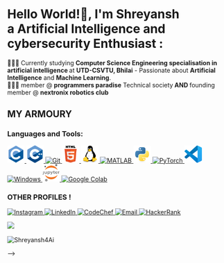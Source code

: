 <!-- <img src="banner_github.png" alt="GitHub Banner" width="100%" /> -->
<h1> Hello World!👋, I'm Shreyansh <br> a Artificial Intelligence and cybersecurity Enthusiast  : </h1>
<p>👨🏼‍🎓 Currently studying <strong>Computer Science Engineering specialisation in artificial intelligence </strong> at <strong>UTD-CSVTU, Bhilai</strong> - Passionate about <strong>Artificial Intelligence</strong> and <strong>Machine Learning</strong>.<!-- <br>🛜 Cure--> <br>👨🏼‍💻 member @ <strong> programmers paradise</strong> Technical society<strong> AND </strong> </strong> founding member @ <strong> nextronix robotics club </strong> 
<h2> MY ARMOURY</h2>
<h3 align="left">Languages and Tools:</h3>
<a href="https://www.cprogramming.com/" target="_blank" rel="noreferrer">
  <img src="https://raw.githubusercontent.com/devicons/devicon/master/icons/c/c-original.svg" alt="C" width="40" height="40"/>
</a>
<a href="https://www.w3schools.com/cpp/" target="_blank" rel="noreferrer">
  <img src="https://raw.githubusercontent.com/devicons/devicon/master/icons/cplusplus/cplusplus-original.svg" alt="C++" width="40" height="40"/>
</a>
<a href="https://git-scm.com/" target="_blank" rel="noreferrer">
  <img src="https://www.vectorlogo.zone/logos/git-scm/git-scm-icon.svg" alt="Git" width="40" height="40"/>
</a>
<a href="https://www.w3.org/html/" target="_blank" rel="noreferrer">
  <img src="https://raw.githubusercontent.com/devicons/devicon/master/icons/html5/html5-original-wordmark.svg" alt="HTML5" width="40" height="40"/>
</a>
<a href="https://www.linux.org/" target="_blank" rel="noreferrer">
  <img src="https://raw.githubusercontent.com/devicons/devicon/master/icons/linux/linux-original.svg" alt="Linux" width="40" height="40"/>
</a>
<a href="https://www.mathworks.com/" target="_blank" rel="noreferrer">
  <img src="https://upload.wikimedia.org/wikipedia/commons/2/21/Matlab_Logo.png" alt="MATLAB" width="40" height="40"/>
</a>
<a href="https://www.python.org/" target="_blank" rel="noreferrer">
  <img src="https://raw.githubusercontent.com/devicons/devicon/master/icons/python/python-original.svg" alt="Python" width="40" height="40"/>
</a>
<a href="https://pytorch.org/" target="_blank" rel="noreferrer">
  <img src="https://www.vectorlogo.zone/logos/pytorch/pytorch-icon.svg" alt="PyTorch" width="40" height="40"/>
</a>
<a href="https://code.visualstudio.com/" target="_blank" rel="noreferrer">
  <img src="https://raw.githubusercontent.com/devicons/devicon/master/icons/vscode/vscode-original.svg" alt="VS Code" width="40" height="40"/>
</a>
<a href="https://www.microsoft.com/windows" target="_blank" rel="noreferrer">
  <img src="https://upload.wikimedia.org/wikipedia/commons/8/87/Windows_logo_-_2021.svg" alt="Windows" width="40" height="40"/>
</a>

<a href="https://github.com/Shreyansh4Ai/Python-for-Datascience">
  <img src="https://github.com/devicons/devicon/blob/master/icons/jupyter/jupyter-original-wordmark.svg" title="Jupyter - Interactive notebook for data science and research" alt="Jupyter" width="40" height="40">
</a>
<a href="https://github.com/Shreyansh4Ai/Data-Visualization-using-python">
  <img src="https://colab.research.google.com/img/colab_favicon_256px.png" title="Google Colab - Cloud-based Jupyter notebook environment" alt="Google Colab" width="40" height="40">
</a>




<h3> OTHER PROFILES !</h3>

<a href="https://www.instagram.com/Shreyansh4ai" target="_blank">
    <img src="https://upload.wikimedia.org/wikipedia/commons/a/a5/Instagram_icon.png" alt="Instagram" width="40" height="40"/> 
</a>

<a href="https://www.linkedin.com/in/shreyansh-goswami-701039320?utm_source=share&utm_campaign=share_via&utm_content=profile&utm_medium=android_app" target="_blank">
    <img src="https://upload.wikimedia.org/wikipedia/commons/c/ca/LinkedIn_logo_initials.png" alt="LinkedIn" width="40" height="40"/> 
</a>

<a href="https://www.codechef.com/" target="_blank" rel="noreferrer">
  <img src="https://s3.amazonaws.com/codechef_shared/sites/all/themes/abessive/logo.svg" alt="CodeChef" width="40" height="40"/>
</a>
<a href="mailto:your_email@example.com" target="_blank" rel="noreferrer">
  <img src="https://upload.wikimedia.org/wikipedia/commons/4/4e/Gmail_Icon.png" alt="Email" width="40" height="40"/>
</a>
 <a href="https://www.hackerrank.com/"><img
            src="https://cdn-1.webcatalog.io/catalog/hackerrank/hackerrank-icon.png" title="HackerRank Profile"
            height=35 alt="HackerRank"></a> 






![](https://komarev.com/ghpvc/?username=Shreyansh4Ai&color=green)


</p> 
<p align="left"><img src="https://github-profile-trophy.vercel.app/?username=Shreyansh4Ai&theme=matrix" alt="Shreyansh4Ai" /></a> 
</p>

-->
